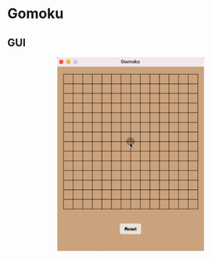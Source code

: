 # Gomoku

## GUI
<p align="middle">
<img src="gui/resources/gomoku_gui_0.gif" alt="Gomoku GUI" width="300"/>
</p>